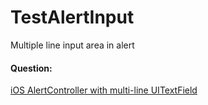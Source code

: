 # TestAlertInput
Multiple line input area in alert

#### Question:
[iOS AlertController with multi-line UITextField](http://stackoverflow.com/questions/43591106/ios-alertcontroller-with-multi-line-uitextfield)
